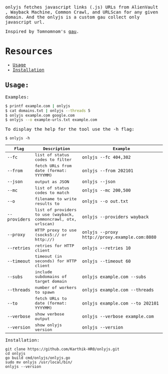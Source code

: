 
<kbd> 
onlyjs fetches javascript links (.js)  URLs from AlienVault , Wayback Machine, Common Crawl, and URLScan for any given domain. And the onlyjs is a custom gau collect only javascript url.


Inspired by Tomnomnom's [gau](https://github.com/tomnomnom/gau).



# Resources
- [Usage](#usage)
- [Installation](#installation)


## Usage:
Examples:

```bash
$ printf example.com | onlyjs
$ cat domains.txt | onlyjs --threads 5
$ onlyjs example.com google.com
$ onlyjs --o example-urls.txt example.com

```
To display the help for the tool use the -h flag:
```
$ onlyjs -h
```
| Flag        | Description                                                 | Example                                     |
|-------------|-------------------------------------------------------------|---------------------------------------------|
| `--fc`      | list of status codes to filter                              | `onlyjs --fc 404,302`                        |
| `--from`    | fetch URLs from date (format: YYYYMM)                       | `onlyjs --from 202101`                       |
| `--json`    | output as JSON                                              | `onlyjs --json`                              |
| `--mc`      | list of status codes to match                               | `onlyjs --mc 200,500`                        |
| `--o`       | filename to write results to                                | `onlyjs --o out.txt`                         |
| `--providers` | list of providers to use (wayback, commoncrawl, otx, urlscan) | `onlyjs --providers wayback`           |
| `--proxy`   | HTTP proxy to use (socks5:// or http://)                    | `onlyjs --proxy http://proxy.example.com:8080` |
| `--retries` | retries for HTTP client                                     | `onlyjs --retries 10`                        |
| `--timeout` | timeout (in seconds) for HTTP client                        | `onlyjs --timeout 60`                        |
| `--subs`    | include subdomains of target domain                         | `onlyjs example.com --subs`                  |
| `--threads` | number of workers to spawn                                  | `onlyjs example.com --threads`              |
| `--to`      | fetch URLs to date (format: YYYYMM)                         | `onlyjs example.com --to 202101`             |
| `--verbose` | show verbose output                                         | `onlyjs --verbose example.com`               |
| `--version` | show onlyjs version                                         | `onlyjs --version`                           |


Installation:
```
git clone https://github.com/Karthik-HR0/onlyjs.git
cd onlyjs
go build cmd/onlyjs/onlyjs.go
sudo mv onlyjs /usr/local/bin/
onlyjs --version

```



